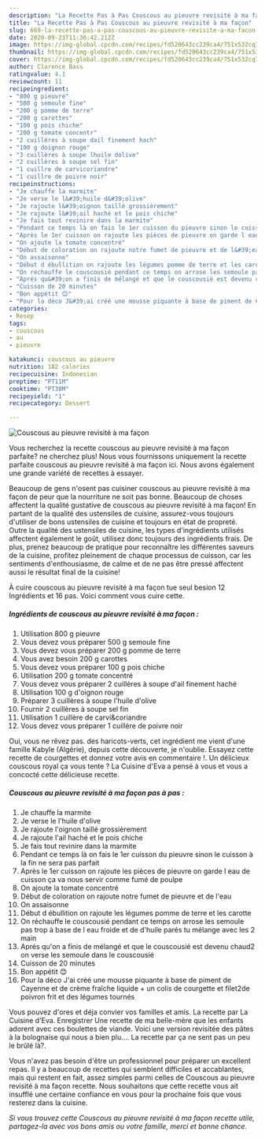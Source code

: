 ```yaml
---
description: "La Recette Pas à Pas Couscous au pieuvre revisité à ma façon"
title: "La Recette Pas à Pas Couscous au pieuvre revisité à ma façon"
slug: 669-la-recette-pas-a-pas-couscous-au-pieuvre-revisite-a-ma-facon
date: 2020-09-23T11:30:42.212Z
image: https://img-global.cpcdn.com/recipes/fd520643cc239ca4/751x532cq70/couscous-au-pieuvre-revisite-a-ma-facon-photo-principale-de-la-recette.jpg
thumbnail: https://img-global.cpcdn.com/recipes/fd520643cc239ca4/751x532cq70/couscous-au-pieuvre-revisite-a-ma-facon-photo-principale-de-la-recette.jpg
cover: https://img-global.cpcdn.com/recipes/fd520643cc239ca4/751x532cq70/couscous-au-pieuvre-revisite-a-ma-facon-photo-principale-de-la-recette.jpg
author: Clarence Bass
ratingvalue: 4.1
reviewcount: 11
recipeingredient:
- "800 g pieuvre"
- "500 g semoule fine"
- "200 g pomme de terre"
- "200 g carottes"
- "100 g pois chiche"
- "200 g tomate concentr"
- "2 cuillères à soupe dail finement hach"
- "100 g doignon rouge"
- "3 cuillères à soupe lhuile dolive"
- "2 cuillères à soupe sel fin"
- "1 cuillre de carvicoriandre"
- "1 cuillre de poivre noir"
recipeinstructions:
- "Je chauffe la marmite"
- "Je verse le l&#39;huile d&#39;olive"
- "Je rajoute l&#39;oignon taillé grossièrement"
- "Je rajoute l&#39;ail haché et le pois chiche"
- "Je fais tout revinire dans la marmite"
- "Pendant ce temps là on fais le 1er cuisson du pieuvre sinon le cuisson à la fin ne sera pas parfait"
- "Après le 1er cuisson on rajoute les pièces de pieuvre on garde l eau de cuisson ça va nous servir comme fumé de poulpe"
- "On ajoute la tomate concentré"
- "Début de coloration on rajoute notre fumet de pieuvre et de l&#39;eau"
- "On assaisonne"
- "Début d ébullition on rajoute les légumes pomme de terre et les carotte"
- "On réchauffe le couscousié pendant ce temps on arrose les semoule pas trop à base de l eau froide et de d&#39;huile parés tu mélange avec les 2 main"
- "Aprés qu&#39;on a finis de mélangé et que le couscousié est devenu chaud2 on verse les semoule dans le couscousié"
- "Cuisson de 20 minutes"
- "Bon appétit 😊"
- "Pour la déco J&#39;ai créé une mousse piquante à base de piment de Cayenne et de crème fraîche liquide + un colis de courgette et filet2de poivron frit et des légumes tournés"
categories:
- Resep
tags:
- couscous
- au
- pieuvre

katakunci: couscous au pieuvre 
nutrition: 182 calories
recipecuisine: Indonesian
preptime: "PT11M"
cooktime: "PT30M"
recipeyield: "1"
recipecategory: Dessert

---
```



![Couscous au pieuvre revisité à ma façon](https://img-global.cpcdn.com/recipes/fd520643cc239ca4/751x532cq70/couscous-au-pieuvre-revisite-a-ma-facon-photo-principale-de-la-recette.jpg)

Vous recherchez la recette couscous au pieuvre revisité à ma façon parfaite? ne cherchez plus! Nous vous fournissons uniquement la recette parfaite couscous au pieuvre revisité à ma façon ici. Nous avons également une grande variété de recettes à essayer.

Beaucoup de gens n'osent pas cuisiner couscous au pieuvre revisité à ma façon de peur que la nourriture ne soit pas bonne. Beaucoup de choses affectent la qualité gustative de couscous au pieuvre revisité à ma façon! En partant de la qualité des ustensiles de cuisine, assurez-vous toujours d'utiliser de bons ustensiles de cuisine et toujours en état de propreté. Outre la qualité des ustensiles de cuisine, les types d'ingrédients utilisés affectent également le goût, utilisez donc toujours des ingrédients frais. De plus, prenez beaucoup de pratique pour reconnaître les différentes saveurs de la cuisine, profitez pleinement de chaque processus de cuisson, car les sentiments d'enthousiasme, de calme et de ne pas être pressé affectent aussi le résultat final de la cuisine!

<!--inarticleads1-->

À cuire couscous au pieuvre revisité à ma façon tue seul besion 12 Ingrédients et 16 pas. Voici comment vous cuire cette.

##### Ingrédients de couscous au pieuvre revisité à ma façon :

1. Utilisation 800 g pieuvre
1. Vous devez vous préparer 500 g semoule fine
1. Vous devez vous préparer 200 g pomme de terre
1. Vous avez besoin 200 g carottes
1. Vous devez vous préparer 100 g pois chiche
1. Utilisation 200 g tomate concentré
1. Vous devez vous préparer 2 cuillères à soupe d&#39;ail finement haché
1. Utilisation 100 g d&#39;oignon rouge
1. Préparer 3 cuillères à soupe l&#39;huile d&#39;olive
1. Fournir 2 cuillères à soupe sel fin
1. Utilisation 1 cuillère de carvi&amp;coriandre
1. Vous devez vous préparer 1 cuillère de poivre noir


Oui, vous ne rêvez pas. des haricots-verts, cet ingrédient me vient d&#39;une famille Kabyle (Algérie), depuis cette découverte, je n&#39;oublie. Essayez cette recette de courgettes et donnez votre avis en commentaire !. Un délicieux couscous royal ça vous tente ? La Cuisine d&#39;Eva a pensé à vous et vous a concocté cette délicieuse recette. 

<!--inarticleads2-->

##### Couscous au pieuvre revisité à ma façon pas à pas :

1. Je chauffe la marmite
1. Je verse le l&#39;huile d&#39;olive
1. Je rajoute l&#39;oignon taillé grossièrement
1. Je rajoute l&#39;ail haché et le pois chiche
1. Je fais tout revinire dans la marmite
1. Pendant ce temps là on fais le 1er cuisson du pieuvre sinon le cuisson à la fin ne sera pas parfait
1. Après le 1er cuisson on rajoute les pièces de pieuvre on garde l eau de cuisson ça va nous servir comme fumé de poulpe
1. On ajoute la tomate concentré
1. Début de coloration on rajoute notre fumet de pieuvre et de l&#39;eau
1. On assaisonne
1. Début d ébullition on rajoute les légumes pomme de terre et les carotte
1. On réchauffe le couscousié pendant ce temps on arrose les semoule pas trop à base de l eau froide et de d&#39;huile parés tu mélange avec les 2 main
1. Aprés qu&#39;on a finis de mélangé et que le couscousié est devenu chaud2 on verse les semoule dans le couscousié
1. Cuisson de 20 minutes
1. Bon appétit 😊
1. Pour la déco J&#39;ai créé une mousse piquante à base de piment de Cayenne et de crème fraîche liquide + un colis de courgette et filet2de poivron frit et des légumes tournés


Vous pouvez d&#39;ores et déja convier vos familles et amis. La recette par La Cuisine d&#39;Eva. Enregistrer Une recette de ma belle-mère que les enfants adorent avec ces boulettes de viande. Voici une version revisitée des pâtes à la bolognaise qui nous a bien plu…. La recette par ça ne sent pas un peu le brûlé là?. 

<!--inarticleads1-->

<p>
Vous n'avez pas besoin d'être un professionnel pour préparer un excellent repas. Il y a beaucoup de recettes qui semblent difficiles et accablantes, mais qui restent en fait, assez simples parmi celles de Couscous au pieuvre revisité à ma façon recette. Nous souhaitons que cette recette vous ait insufflé une certaine confiance en vous pour la prochaine fois que vous resterez dans la cuisine.
</p>

<p>
<i>Si vous trouvez cette Couscous au pieuvre revisité à ma façon recette utile, partagez-la avec vos bons amis ou votre famille, merci et bonne chance.</i>
</p>
